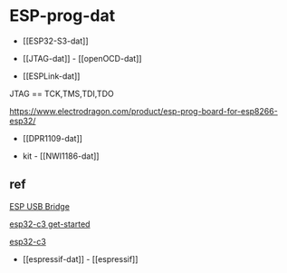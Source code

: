 
# ESP-prog-dat

- [[ESP32-S3-dat]]

- [[JTAG-dat]] - [[openOCD-dat]]


- [[ESPLink-dat]]

JTAG == TCK,TMS,TDI,TDO

https://www.electrodragon.com/product/esp-prog-board-for-esp8266-esp32/

- [[DPR1109-dat]] 

- kit - [[NWI1186-dat]]


## ref 

[ESP USB Bridge](https://github.com/espressif/esp-usb-bridge)

[esp32-c3 get-started](https://docs.espressif.com/projects/esp-idf/en/latest/esp32c3/get-started/)

[esp32-c3](https://www.espressif.com/zh-hans/products/socs/esp32-c3)

- [[espressif-dat]] - [[espressif]]

